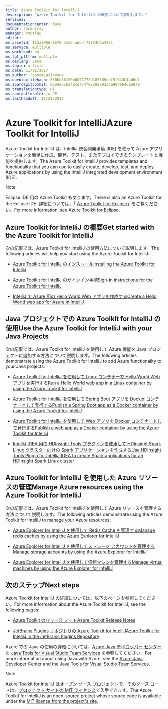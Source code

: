 ```yaml
---
title: Azure Toolkit for IntelliJ
description: "Azure Toolkit for IntelliJ の概要について説明します。"
services: 
documentationcenter: java
author: rmcmurray
manager: routlaw
editor: 
ms.assetid: 115a095d-1b70-41d6-adb4-78f24b2a4451
ms.service: multiple
ms.workload: na
ms.tgt_pltfrm: multiple
ms.devlang: Java
ms.topic: article
ms.date: 11/01/2017
ms.author: robmcm;asirveda
ms.openlocfilehash: 630bb80190b8821778d1855d5edf5f943b14d6d1
ms.sourcegitcommit: 062e07cbd42cda74f02c82b933ce90da646a50a0
ms.translationtype: HT
ms.contentlocale: ja-JP
ms.lasthandoff: 11/21/2017
---
```

# <a name="azure-toolkit-for-intellij"></a><span data-ttu-id="55b35-103">Azure Toolkit for IntelliJ</span><span class="sxs-lookup"><span data-stu-id="55b35-103">Azure Toolkit for IntelliJ</span></span>
<span data-ttu-id="55b35-104">Azure Toolkit for IntelliJ は、IntelliJ 統合開発環境 (IDE) を使って Azure アプリケーションを簡単に作成、開発、テスト、またデプロイできるテンプレートと機能を提供します。</span><span class="sxs-lookup"><span data-stu-id="55b35-104">The Azure Toolkit for IntelliJ provides templates and functionality that you can use to easily create, develop, test, and deploy Azure applications by using the IntelliJ integrated development environment (IDE).</span></span>

> [!NOTE]
> 
> <span data-ttu-id="55b35-105">Eclipse IDE 用の Azure Toolkit もあります。</span><span class="sxs-lookup"><span data-stu-id="55b35-105">There is also an Azure Toolkit for the Eclipse IDE.</span></span> <span data-ttu-id="55b35-106">詳細については、「 [Azure Toolkit for Eclipse](../eclipse/azure-toolkit-for-eclipse.md)」をご覧ください。</span><span class="sxs-lookup"><span data-stu-id="55b35-106">For more information, see [Azure Toolkit for Eclipse](../eclipse/azure-toolkit-for-eclipse.md).</span></span>
> 

## <a name="get-started-with-the-azure-toolkit-for-intellij"></a><span data-ttu-id="55b35-107">Azure Toolkit for IntelliJ の概要</span><span class="sxs-lookup"><span data-stu-id="55b35-107">Get started with the Azure Toolkit for IntelliJ</span></span>
<span data-ttu-id="55b35-108">次の記事では、Azure Toolkit for IntelliJ の使用方法について説明します。</span><span class="sxs-lookup"><span data-stu-id="55b35-108">The following articles will help you start using the Azure Toolkit for IntelliJ:</span></span>

* [<span data-ttu-id="55b35-109">Azure Toolkit for IntelliJ のインストール</span><span class="sxs-lookup"><span data-stu-id="55b35-109">Installing the Azure Toolkit for IntelliJ</span></span>](azure-toolkit-for-intellij-installation.md)

* [<span data-ttu-id="55b35-110">Azure Toolkit for IntelliJ のサインイン手順</span><span class="sxs-lookup"><span data-stu-id="55b35-110">Sign-in instructions for the Azure Toolkit for IntelliJ</span></span>](azure-toolkit-for-intellij-sign-in-instructions.md)

* [<span data-ttu-id="55b35-111">IntelliJ で Azure 用の Hello World Web アプリを作成する</span><span class="sxs-lookup"><span data-stu-id="55b35-111">Create a Hello World web app for Azure in IntelliJ</span></span>](azure-toolkit-for-intellij-create-hello-world-web-app.md)

## <a name="use-the-azure-toolkit-for-intellij-with-your-java-projects"></a><span data-ttu-id="55b35-112">Java プロジェクトでの Azure Toolkit for IntelliJ の使用</span><span class="sxs-lookup"><span data-stu-id="55b35-112">Use the Azure Toolkit for IntelliJ with your Java Projects</span></span>
<span data-ttu-id="55b35-113">次の記事では、Azure Toolkit for IntelliJ を使用して Azure 機能を Java プロジェクトに追加する方法について説明します。</span><span class="sxs-lookup"><span data-stu-id="55b35-113">The following articles demonstrate using the Azure Toolkit for IntelliJ to add Azure functionality to your Java projects:</span></span>

* [<span data-ttu-id="55b35-114">Azure Toolkit for IntelliJ を使用して Linux コンテナーで Hello World Web アプリを実行する</span><span class="sxs-lookup"><span data-stu-id="55b35-114">Run a Hello World web app in a Linux container by using the Azure Toolkit for IntelliJ</span></span>](azure-toolkit-for-intellij-hello-world-web-app-linux.md)

* [<span data-ttu-id="55b35-115">Azure Toolkit for IntelliJ を使用して Spring Boot アプリを Docker コンテナーとして発行する</span><span class="sxs-lookup"><span data-stu-id="55b35-115">Publish a Spring Boot app as a Docker container by using the Azure Toolkit for IntelliJ</span></span>](azure-toolkit-for-intellij-publish-spring-boot-docker-app.md)

* [<span data-ttu-id="55b35-116">Azure Toolkit for IntelliJ を使用して Web アプリを Docker コンテナーとして発行する</span><span class="sxs-lookup"><span data-stu-id="55b35-116">Publish a web app as a Docker container by using the Azure Toolkit for IntelliJ</span></span>](azure-toolkit-for-intellij-publish-as-docker-container.md)

* [<span data-ttu-id="55b35-117">IntelliJ IDEA 用の HDInsight Tools プラグインを使用して HDInsight Spark Linux クラスター向けの Spark アプリケーションを作成する</span><span class="sxs-lookup"><span data-stu-id="55b35-117">Use HDInsight Tools Plugin for IntelliJ IDEA to create Spark applications for an HDInsight Spark Linux cluster</span></span>](/azure/hdinsight/hdinsight-apache-spark-intellij-tool-plugin)

## <a name="manage-azure-resources-using-the-azure-toolkit-for-intellij"></a><span data-ttu-id="55b35-118">Azure Toolkit for IntelliJ を使用した Azure リソースの管理</span><span class="sxs-lookup"><span data-stu-id="55b35-118">Manage Azure resources using the Azure Toolkit for IntelliJ</span></span>
<span data-ttu-id="55b35-119">次の記事では、Azure Toolkit for IntelliJ を使用して Azure リソースを管理する方法について説明します。</span><span class="sxs-lookup"><span data-stu-id="55b35-119">The following articles demonstrate using the Azure Toolkit for IntelliJ to manage your Azure resources:</span></span>

* [<span data-ttu-id="55b35-120">Azure Explorer for IntelliJ を使用して Redis Cache を管理する</span><span class="sxs-lookup"><span data-stu-id="55b35-120">Manage redis caches by using the Azure Explorer for IntelliJ</span></span>](azure-toolkit-for-intellij-managing-redis-caches-using-azure-explorer.md)

* [<span data-ttu-id="55b35-121">Azure Explorer for IntelliJ を使用してストレージ アカウントを管理する</span><span class="sxs-lookup"><span data-stu-id="55b35-121">Manage storage accounts by using the Azure Explorer for IntelliJ</span></span>](azure-toolkit-for-intellij-managing-virtual-machines-using-azure-explorer.md)

* [<span data-ttu-id="55b35-122">Azure Explorer for IntelliJ を使用して仮想マシンを管理する</span><span class="sxs-lookup"><span data-stu-id="55b35-122">Manage virtual machines by using the Azure Explorer for IntelliJ</span></span>](azure-toolkit-for-intellij-managing-storage-accounts-using-azure-explorer.md)

## <a name="next-steps"></a><span data-ttu-id="55b35-123">次のステップ</span><span class="sxs-lookup"><span data-stu-id="55b35-123">Next steps</span></span>

<span data-ttu-id="55b35-124">Azure Toolkit for IntelliJ の詳細については、以下のページを参照してください。</span><span class="sxs-lookup"><span data-stu-id="55b35-124">For more information about the Azure Toolkit for IntelliJ, see the following pages:</span></span>

* [<span data-ttu-id="55b35-125">Azure Toolkit のリリース ノート</span><span class="sxs-lookup"><span data-stu-id="55b35-125">Azure Toolkit Release Notes</span></span>](https://github.com/Microsoft/azure-tools-for-java/releases)

* [<span data-ttu-id="55b35-126">JetBrains Plugins リポジトリの Azure Toolkit for IntelliJ</span><span class="sxs-lookup"><span data-stu-id="55b35-126">Azure Toolkit for IntelliJ in the JetBrains Plugins Repository</span></span>](https://plugins.jetbrains.com/plugin/8053-azure-toolkit-for-intellij)

<span data-ttu-id="55b35-127">Azure での Java の使用の詳細については、[Azure Java デベロッパー センター](https://azure.microsoft.com/develop/java/)と [Java Tools for Visual Studio Team Services](https://java.visualstudio.com/) を参照してください。</span><span class="sxs-lookup"><span data-stu-id="55b35-127">For more information about using Java with Azure, see the [Azure Java Developer Center](https://azure.microsoft.com/develop/java/) and the [Java Tools for Visual Studio Team Services](https://java.visualstudio.com/).</span></span>

> [!NOTE]
> 
> <span data-ttu-id="55b35-128">Azure Toolkit for IntelliJ はオープン ソース プロジェクトで、そのソース コードは、[プロジェクト サイトの MIT ライセンス](https://github.com/microsoft/azure-tools-for-java)で入手できます。</span><span class="sxs-lookup"><span data-stu-id="55b35-128">The Azure Toolkit for IntelliJ is an open-source project whose source code is available under the [MIT license from the project's site](https://github.com/microsoft/azure-tools-for-java).</span></span>
> 

<!-- [!INCLUDE [azure-toolkit-for-intellij-additional-resources](../includes/azure-toolkit-for-intellij-additional-resources.md)] -->

<!-- URL List -->

[Azure Java Developer Center]: https://azure.microsoft.com/develop/java/
[Java Tools for Visual Studio Team Services]: https://java.visualstudio.com/

<!-- Temporarily Deprecated URLs -->

<!-- [Debug a Java Web App on Azure in IntelliJ]: ./app-service-web/app-service-web-debug-java-web-app-in-intellij.md -->
